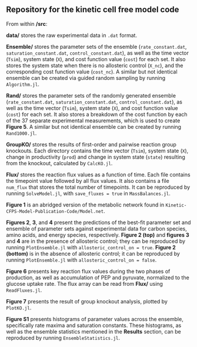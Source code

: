## Repository for the kinetic cell free model code

From within **/src**:

**data/** stores the raw experimental data in `.dat` format.

**Ensemble/** stores the parameter sets of the ensemble (`rate_constant.dat`, `saturation_constant.dat`, `control_constant.dat`), as well as the time vector (`Tsim`), system state (`X`), and cost function value (`cost`) for each set. It also stores the system state when there is no allosteric control (`X_nc`), and the corresponding cost function value (`cost_nc`). A similar but not identical ensemble can be created via guided random sampling by running `Algorithm.jl`.

**Rand/** stores the parameter sets of the randomly generated ensemble (`rate_constant.dat`, `saturation_constant.dat`, `control_constant.dat`), as well as the time vector (`Tsim`), system state (`X`), and cost function value (`cost`) for each set. It also stores a breakdown of the cost function by each of the 37 separate experimental measurements, which is used to create **Figure 5**. A similar but not identical ensemble can be created by running `Rand1000.jl`.

**GroupKO/** stores the results of first-order and pairwise reaction group knockouts. Each directory contains the time vector (`Tsim`), system state (`X`), change in productivity (`prod`) and change in system state (`state`) resulting from the knockout, calculated by `CalcKO.jl`.

**Flux/** stores the reaction flux values as a function of time. Each file contains the timepoint value followed by all flux values. It also contains a file `num_flux` that stores the total number of timepoints. It can be reproduced by running `SolveModel.jl`, with `save_fluxes = true` in `MassBalances.jl`.

**Figure 1** is an abridged version of the metabolic network found in `Kinetic-CFPS-Model-Publication-Code/Model.net`.

**Figures 2**, **3**, and **4** present the predictions of the best-fit parameter set and ensemble of parameter sets against experimental data for carbon species, amino acids, and energy species, respectively. **Figure 2 (top)** and **figures 3** and **4** are in the presence of allosteric control; they can be reproduced by running `PlotEnsemble.jl` with `allosteric_control_on = true`. **Figure 2 (bottom)** is in the absence of allosteric control; it can be reproduced by running `PlotEnsemble.jl` with `allosteric_control_on = false`.

**Figure 6** presents key reaction flux values during the two phases of production, as well as accumulation of PEP and pyruvate, normalized to the glucose uptake rate. The flux array can be read from **Flux/** using `ReadFluxes.jl`.

**Figure 7** presents the result of group knockout analysis, plotted by `PlotKO.jl`.

**Figure S1** presents histograms of parameter values across the ensemble, specifically rate maxima and saturation constants. These histograms, as well as the ensemble statistics mentioned in the **Results** section, can be reproduced by running `EnsembleStatistics.jl`.
